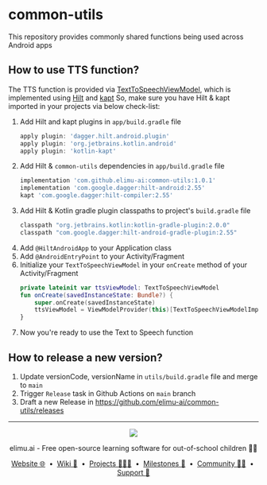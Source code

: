 # common-utils
This repository provides commonly shared functions being used across Android apps

## How to use TTS function?

The TTS function is provided via [TextToSpeechViewModel](https://github.com/elimu-ai/common-utils/blob/1.0.1/utils/src/main/java/ai/elimu/common/utils/viewmodel/TextToSpeechViewModelImpl.kt),
which is implemented using [Hilt](https://developer.android.com/training/dependency-injection/hilt-android) and
[kapt](https://kotlinlang.org/docs/kapt.html)
So, make sure you have Hilt & kapt imported in your projects via below check-list:

1. Add Hilt and kapt plugins in `app/build.gradle` file
   ```groovy
   apply plugin: 'dagger.hilt.android.plugin'
   apply plugin: 'org.jetbrains.kotlin.android'
   apply plugin: 'kotlin-kapt'
   ```
2. Add Hilt & `common-utils` dependencies in `app/build.gradle` file
   ```groovy
   implementation 'com.github.elimu-ai:common-utils:1.0.1'
   implementation 'com.google.dagger:hilt-android:2.55'
   kapt 'com.google.dagger:hilt-compiler:2.55'
   ```
3. Add Hilt & Kotlin gradle plugin classpaths to project's `build.gradle` file
   ```groovy
   classpath "org.jetbrains.kotlin:kotlin-gradle-plugin:2.0.0"
   classpath "com.google.dagger:hilt-android-gradle-plugin:2.55"
   ```
4. Add `@HiltAndroidApp` to your Application class
5. Add `@AndroidEntryPoint` to your Activity/Fragment
6. Initialize your `TextToSpeechViewModel` in your `onCreate` method of your Activity/Fragment
   ```kotlin
   private lateinit var ttsViewModel: TextToSpeechViewModel
   fun onCreate(savedInstanceState: Bundle?) {
       super.onCreate(savedInstanceState)
       ttsViewModel = ViewModelProvider(this)[TextToSpeechViewModelImpl::class.java]
   }
   ```
7. Now you're ready to use the Text to Speech function

## How to release a new version?

1. Update versionCode, versionName in `utils/build.gradle` file and merge to `main`
2. Trigger `Release` task in Github Actions on `main` branch
3. Draft a new Release in https://github.com/elimu-ai/common-utils/releases

---

<p align="center">
  <img src="https://github.com/elimu-ai/webapp/blob/main/src/main/webapp/static/img/logo-text-256x78.png" />
</p>
<p align="center">
  elimu.ai - Free open-source learning software for out-of-school children 🚀✨
</p>
<p align="center">
  <a href="https://elimu.ai">Website 🌐</a>
  &nbsp;•&nbsp;
  <a href="https://github.com/elimu-ai/wiki#readme">Wiki 📃</a>
  &nbsp;•&nbsp;
  <a href="https://github.com/orgs/elimu-ai/projects?query=is%3Aopen">Projects 👩🏽‍💻</a>
  &nbsp;•&nbsp;
  <a href="https://github.com/elimu-ai/wiki/milestones">Milestones 🎯</a>
  &nbsp;•&nbsp;
  <a href="https://github.com/elimu-ai/wiki#open-source-community">Community 👋🏽</a>
  &nbsp;•&nbsp;
  <a href="https://www.drips.network/app/drip-lists/41305178594442616889778610143373288091511468151140966646158126636698">Support 💜</a>
</p>
